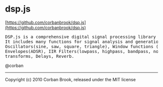 # dsp.js

[https://github.com/corbanbrook/dsp.js](https://github.com/corbanbrook/dsp.js)

<pre>
DSP.js is a comprehensive digital signal processing library for javascript. 
It includes many functions for signal analysis and generation, including 
Oscillators(sine, saw, square, triangle), Window functions (Hann, Hamming, etc), 
Envelopes(ADSR), IIR Filters(lowpass, highpass, bandpass, notch), FFT and DFT 
transforms, Delays, Reverb.
</pre>

@corban                                                    
________________________________________________________________________________

Copyright (c) 2010 Corban Brook, released under the MIT license

